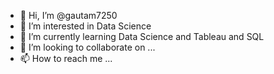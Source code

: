 - 👋 Hi, I’m @gautam7250
- 👀 I’m interested in Data Science
- 🌱 I’m currently learning  Data Science and Tableau and SQL
- 💞️ I’m looking to collaborate on ...
- 📫 How to reach me ...

<!---
gautam7250/gautam7250 is a ✨ special ✨ repository because its `README.md` (this file) appears on your GitHub profile.
You can click the Preview link to take a look at your changes.
--->
